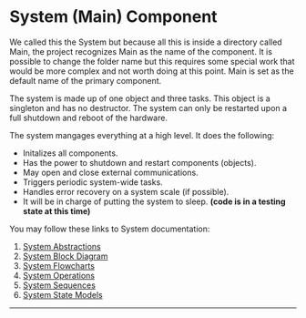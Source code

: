 # System (Main) Component

We called this the System but because all this is inside a directory called Main, the project recognizes Main as the name of the component.  It is possible to change the folder name but this requires some special work that would be more complex and not worth doing at this point.  Main is set as the default name of the primary component.

The system is made up of one object and three tasks.  This object is a singleton and has no destructor.  The system can only be restarted upon a full shutdown and reboot of the hardware.

The system mangages everything at a high level.  It does the following:
* Initalizes all components.
* Has the power to shutdown and restart components (objects).
* May open and close external communications.
* Triggers periodic system-wide tasks.
* Handles error recovery on a system scale (if possible).
* It will be in charge of putting the system to sleep. **(code is in a testing state at this time)**

You may follow these links to System documentation:
1) [System Abstractions](./docs/system_abstractions.md)
2) [System Block Diagram](./docs/system_blocks.md)
3) [System Flowcharts](./docs/system_flowcharts.md)
4) [System Operations](./docs/system_operations.md)
5) [System Sequences](./docs/system_sequences.md)
6) [System State Models](./docs/system_state_models.md)
___    